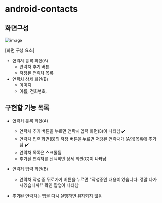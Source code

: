# android-contacts

## 화면구성

![image](https://github.com/yb0x00/android-contacts/assets/169421565/341b94d5-8b84-45c3-8330-79188e8688ab)


[화면 구성 요소]
- 연락처 등록 화면(A)
  - 연락처 추가 버튼
  - 저장된 연락처 목록
- 연락처 상세 화면(B)
  - 이미지
  - 이름, 전화번호, 

## 구현할 기능 목록
- 연락처 등록 화면(A)
  - 연락처 추가 버튼을 누르면 연락처 입력 화면(B)이 나타남 ✔️
  - 연락처 입력 화면(B)의 저장 버튼을 누르면 저장된 연락처가 (A의)목록에 추가됨 ✔️
  - 연락처 목록은 스크롤됨
  - 추가된 연락처를 선택하면 상세 화면(C)이 나타남

- 연락처 입력 화면(B)
  - 연락처 작성 중 뒤로가기 버튼을 누르면 "작성중인 내용이 있습니다. 정말 나가시겠습니까?" 확인 팝업이 나타남

- 추가된 연락처는 앱을 다시 실행하면 유지되지 않음
